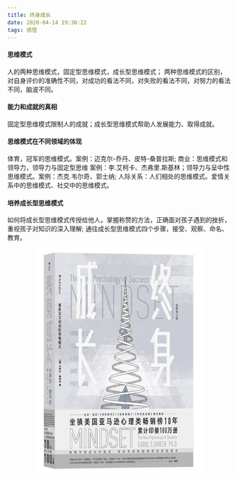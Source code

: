 ```yaml
---
title: 终身成长
date: 2020-04-14 19:30:22
tags: 感悟
---
```


#### 思维模式
人的两种思维模式，固定型思维模式，成长型思维模式；
两种思维模式的区别，对自身评价的准确性不同，对成功的看法不同，对失败的看法不同，对努力的看法不同，脑波不同。
#### 能力和成就的真相
固定型思维模式限制人的成就；成长型思维模式帮助人发展能力、取得成就。
#### 思维模式在不同领域的体现
体育，冠军的思维模式。案例：迈克尔-乔丹、皮特-桑普拉斯;
商业：思维模式和领导力，领导力与固定型思维 案例：李.艾柯卡、杰弗里.斯基林；领导力与呈中性思维模式。案例：杰克.韦尔奇、郭士纳;
人际关系：人们相处的思维模式。爱情关系中的思维模式、社交中的思维模式。
#### 培养成长型思维模式
如何将成长型思维模式传授给他人，掌握称赞的方法，正确面对孩子遇到的挫折，重视孩子对知识的深入理解;
通往成长型思维模式四个步骤，接受、观察、命名、教育。

<div align=center>

![](/img/zhongshenchengzhang.jpg)

</div>